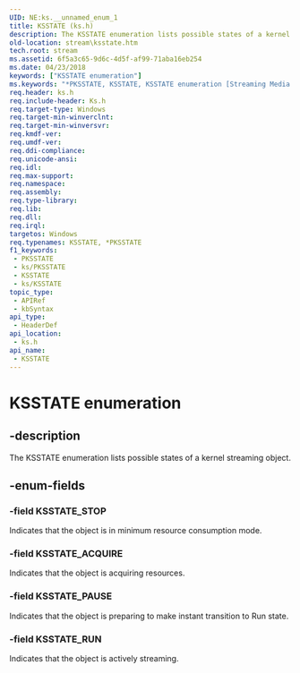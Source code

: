 ```yaml
---
UID: NE:ks.__unnamed_enum_1
title: KSSTATE (ks.h)
description: The KSSTATE enumeration lists possible states of a kernel streaming object.
old-location: stream\ksstate.htm
tech.root: stream
ms.assetid: 6f5a3c65-9d6c-4d5f-af99-71aba16eb254
ms.date: 04/23/2018
keywords: ["KSSTATE enumeration"]
ms.keywords: "*PKSSTATE, KSSTATE, KSSTATE enumeration [Streaming Media Devices], KSSTATE_ACQUIRE, KSSTATE_PAUSE, KSSTATE_RUN, KSSTATE_STOP, PKSSTATE, PKSSTATE enumeration pointer [Streaming Media Devices], ks-struct_a5862576-6737-471e-8e31-1bc98fb4b4f9.xml, ks/KSSTATE, ks/KSSTATE_ACQUIRE, ks/KSSTATE_PAUSE, ks/KSSTATE_RUN, ks/KSSTATE_STOP, ks/PKSSTATE, stream.ksstate"
req.header: ks.h
req.include-header: Ks.h
req.target-type: Windows
req.target-min-winverclnt: 
req.target-min-winversvr: 
req.kmdf-ver: 
req.umdf-ver: 
req.ddi-compliance: 
req.unicode-ansi: 
req.idl: 
req.max-support: 
req.namespace: 
req.assembly: 
req.type-library: 
req.lib: 
req.dll: 
req.irql: 
targetos: Windows
req.typenames: KSSTATE, *PKSSTATE
f1_keywords:
 - PKSSTATE
 - ks/PKSSTATE
 - KSSTATE
 - ks/KSSTATE
topic_type:
 - APIRef
 - kbSyntax
api_type:
 - HeaderDef
api_location:
 - ks.h
api_name:
 - KSSTATE
---
```


# KSSTATE enumeration


## -description

The KSSTATE enumeration lists possible states of a kernel streaming object.

## -enum-fields

### -field KSSTATE_STOP

Indicates that the object is in minimum resource consumption mode.

### -field KSSTATE_ACQUIRE

Indicates that the object is acquiring resources.

### -field KSSTATE_PAUSE

Indicates that the object is preparing to make instant transition to Run state.

### -field KSSTATE_RUN

Indicates that the object is actively streaming.

